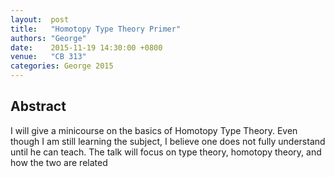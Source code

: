 ```yaml
--- 
layout:  post 
title:   "Homotopy Type Theory Primer"
authors: "George"
date:    2015-11-19 14:30:00 +0800
venue:   "CB 313"
categories: George 2015
--- 
```

## Abstract

I will give a minicourse on the basics of Homotopy Type Theory. Even
though I am still learning the subject, I believe one does not fully
understand until he can teach. The talk will focus on type theory,
homotopy theory, and how the two are related

